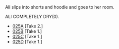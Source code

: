 Ali slips into shorts and hoodie and goes to her room.

ALI COMPLETELY DRY(0).

* [025A](025A--Take02--.md) [Take 2.]
* [025B](025B--Take01--.md) [Take 1.]
* [025C](025C--Take01--.md) [Take 1.]
* [025D](025D--Take01--.md) [Take 1.]
